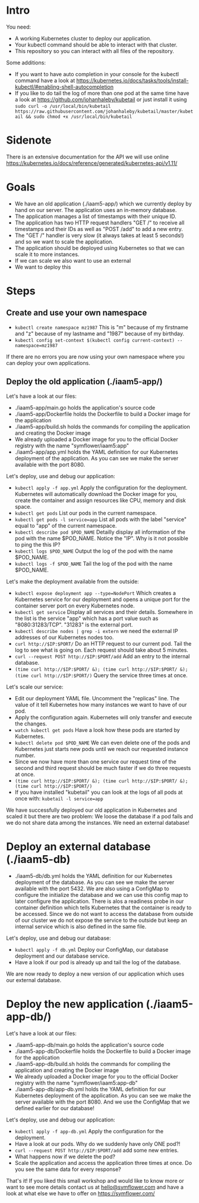 # Intro

You need:
- A working Kubernetes cluster to deploy our application.
- Your kubectl command should be able to interact with that cluster.
- This repository so you can interact with all files of the repository.

Some additions:
- If you want to have auto completion in your console for the kubectl command have a look at https://kubernetes.io/docs/tasks/tools/install-kubectl/#enabling-shell-autocompletion
- If you like to do tail the log of more than one pod at the same time have a look at https://github.com/johanhaleby/kubetail or just install it using `sudo curl -o /usr/local/bin/kubetail https://raw.githubusercontent.com/johanhaleby/kubetail/master/kubetail && sudo chmod +x /usr/local/bin/kubetail`

# Sidenote

There is an extensive documentation for the API we will use online https://kubernetes.io/docs/reference/generated/kubernetes-api/v1.11/

# Goals

- We have an old application (./iaam5-app/) which we currently deploy by hand on our server. The application uses an in-memory database.
- The application manages a list of timestamps with their unique ID.
- The application has two HTTP request handlers "GET /" to receive all timestamps and their IDs as well as "POST /add" to add a new entry.
- The "GET /" handler is very slow (it always takes at least 5 seconds!) and so we want to scale the application.
- The application should be deployed using Kubernetes so that we can scale it to more instances.
- If we can scale we also want to use an external
- We want to deploy this

# Steps

## Create and use your own namespace

- `kubectl create namespace mz1987` This is "m" because of my firstname and "z" because of my lastname and "1987" because of my birthday.
- `kubectl config set-context $(kubectl config current-context) --namespace=mz1987`

If there are no errors you are now using your own namespace where you can deploy your own applications.

## Deploy the old application (./iaam5-app/)

Let's have a look at our files:
- ./iaam5-app/main.go holds the application's source code
- ./iaam5-app/Dockerfile holds the Dockerfile to build a Docker image for the application
- ./iaam5-app/build.sh holds the commands for compiling the application and creating the Docker image
- We already uploaded a Docker image for you to the official Docker registry with the name "symflower/iaam5:app"
- ./iaam5-app/app.yml holds the YAML definition for our Kubernetes deployment of the application. As you can see we make the server available with the port 8080.

Let's deploy, use and debug our application:
- `kubectl apply -f app.yml` Apply the configuration for the deployment. Kubernetes will automatically download the Docker image for you, create the container and assign resources like CPU, memory and disk space.
- `kubectl get pods` List our pods in the current namespace.
- `kubectl get pods -l service=app` List all pods with the label "service" equal to "app" of the current namespace.
- `kubectl describe pod $POD_NAME` Detailly display all information of the pod with the name $POD_NAME. Notice the "IP". Why is it not possible to ping the this IP?
- `kubectl logs $POD_NAME` Output the log of the pod with the name $POD_NAME.
- `kubectl logs -f $POD_NAME` Tail the log of the pod with the name $POD_NAME.

Let's make the deployment available from the outside:
- `kubectl expose deployment app --type=NodePort` Which creates a Kubernetes service for our deployment and opens a unique port for the container server port on every Kubernetes node.
- `kubectl get service` Display all services and their details. Somewhere in the list is the service "app" which has a port value such as "8080:31283/TCP". "31283" is the external port.
- `kubectl describe nodes | grep -i extern` we need the external IP addresses of our Kubernetes nodes too.
- `curl http://$IP:$PORT/` Do an HTTP request to our current pod. Tail the log to see what is going on. Each request should take about 5 minutes.
- `curl --request POST http://$IP:$PORT/add` Add an entry to the internal database.
- `(time curl http://$IP:$PORT/ &); (time curl http://$IP:$PORT/ &); (time curl http://$IP:$PORT/)` Query the service three times at once.

Let's scale our service:
- Edit our deployment YAML file. Uncomment the "replicas" line. The value of it tell Kubernetes how many instances we want to have of our pod.
- Apply the configuration again. Kubernetes will only transfer and execute the changes.
- `watch kubectl get pods` Have a look how these pods are started by Kubernetes.
- `kubectl delete pod $POD_NAME` We can even delete one of the pods and Kubernetes just starts new pods until we reach our requested instance number.
- Since we now have more than one service our request time of the second and third request should be much faster if we do three requests at once.
- `(time curl http://$IP:$PORT/ &); (time curl http://$IP:$PORT/ &); (time curl http://$IP:$PORT/)`
- If you have installed "kubetail" you can look at the logs of all pods at once with: `kubetail -l service=app`

We have successfully deployed our old application in Kubernetes and scaled it but there are two problem: We loose the database if a pod fails and we do not share data among the instances. We need an external database!

# Deploy an external database (./iaam5-db)

- ./iaam5-db/db.yml holds the YAML definition for our Kubernetes deployment of the database. As you can see we make the server available with the port 5432. We are also using a ConfigMap to configure the initialize the database and we can use this config map to later configure the application. There is alos a readiness probe in our container definition which tells Kubernetes that the container is ready to be accessed. Since we do not want to access the database from outside of our cluster we do not expose the service to the outside but keep an internal service which is also defined in the same file.

Let's deploy, use and debug our database:
- `kubectl apply -f db.yml` Deploy our ConfigMap, our database deployment and our database service.
- Have a look if our pod is already up and tail the log of the database.

We are now ready to deploy a new version of our application which uses our external database.

# Deploy the new application (./iaam5-app-db/)

Let's have a look at our files:
- ./iaam5-app-db/main.go holds the application's source code
- ./iaam5-app-db/Dockerfile holds the Dockerfile to build a Docker image for the application
- ./iaam5-app-db/build.sh holds the commands for compiling the application and creating the Docker image
- We already uploaded a Docker image for you to the official Docker registry with the name "symflower/iaam5:app-db"
- ./iaam5-app-db/app-db.yml holds the YAML definition for our Kubernetes deployment of the application. As you can see we make the server available with the port 8080. And we use the ConfigMap that we defined earlier for our database!

Let's deploy, use and debug our application:
- `kubectl apply -f app-db.yml` Apply the configuration for the deployment.
- Have a look at our pods. Why do we suddenly have only ONE pod?!
- `curl --request POST http://$IP:$PORT/add` add some new entries.
- What happens now if we delete the pod?
- Scale the application and access the application three times at once. Do you see the same data for every response?

That's it! If you liked this small workshop and would like to know more or want to see more details contact us at hello@symflower.com and have a look at what else we have to offer on https://symflower.com/
